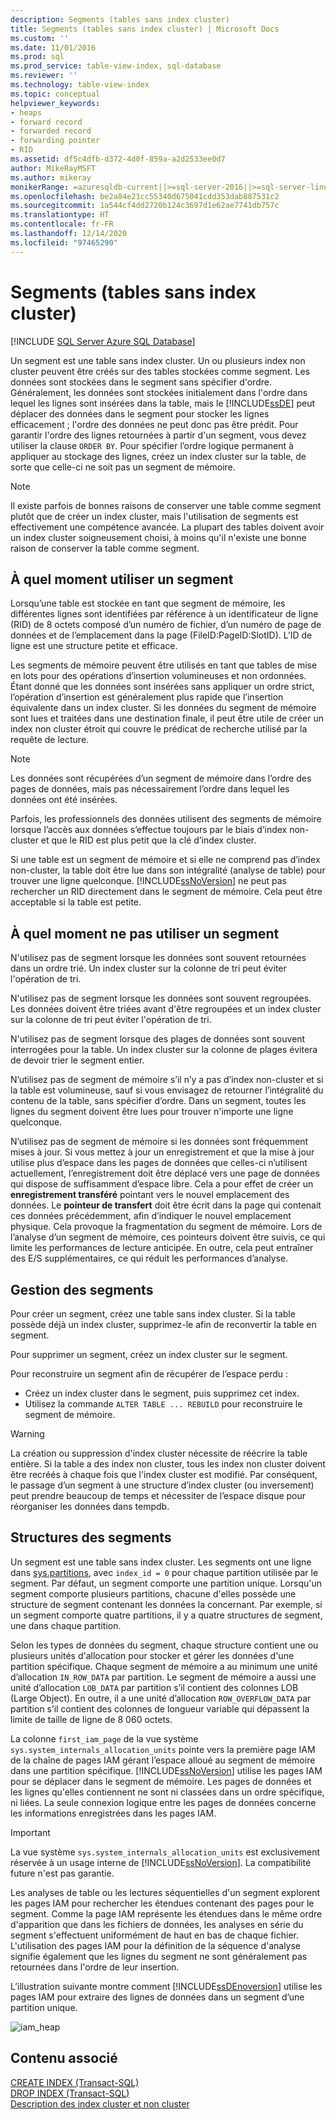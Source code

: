 ```yaml
---
description: Segments (tables sans index cluster)
title: Segments (tables sans index cluster) | Microsoft Docs
ms.custom: ''
ms.date: 11/01/2016
ms.prod: sql
ms.prod_service: table-view-index, sql-database
ms.reviewer: ''
ms.technology: table-view-index
ms.topic: conceptual
helpviewer_keywords:
- heaps
- forward record
- forwarded record
- forwarding pointer
- RID
ms.assetid: df5c4dfb-d372-4d0f-859a-a2d2533ee0d7
author: MikeRayMSFT
ms.author: mikeray
monikerRange: =azuresqldb-current||>=sql-server-2016||>=sql-server-linux-2017||=azuresqldb-mi-current
ms.openlocfilehash: be2a84e21cc55340d675041cdd353dab887531c2
ms.sourcegitcommit: 1a544cf4dd2720b124c3697d1e62ae7741db757c
ms.translationtype: HT
ms.contentlocale: fr-FR
ms.lasthandoff: 12/14/2020
ms.locfileid: "97465290"
---
```

# <a name="heaps-tables-without-clustered-indexes"></a>Segments (tables sans index cluster)
[!INCLUDE [SQL Server Azure SQL Database](../../includes/applies-to-version/sql-asdb.md)]

  Un segment est une table sans index cluster. Un ou plusieurs index non cluster peuvent être créés sur des tables stockées comme segment. Les données sont stockées dans le segment sans spécifier d'ordre. Généralement, les données sont stockées initialement dans l'ordre dans lequel les lignes sont insérées dans la table, mais le [!INCLUDE[ssDE](../../includes/ssde-md.md)] peut déplacer des données dans le segment pour stocker les lignes efficacement ; l'ordre des données ne peut donc pas être prédit. Pour garantir l'ordre des lignes retournées à partir d'un segment, vous devez utiliser la clause `ORDER BY`. Pour spécifier l’ordre logique permanent à appliquer au stockage des lignes, créez un index cluster sur la table, de sorte que celle-ci ne soit pas un segment de mémoire.  
  
> [!NOTE]  
> Il existe parfois de bonnes raisons de conserver une table comme segment plutôt que de créer un index cluster, mais l'utilisation de segments est effectivement une compétence avancée. La plupart des tables doivent avoir un index cluster soigneusement choisi, à moins qu'il n'existe une bonne raison de conserver la table comme segment.  
  
## <a name="when-to-use-a-heap"></a>À quel moment utiliser un segment  
Lorsqu’une table est stockée en tant que segment de mémoire, les différentes lignes sont identifiées par référence à un identificateur de ligne (RID) de 8 octets composé d’un numéro de fichier, d’un numéro de page de données et de l’emplacement dans la page (FileID:PageID:SlotID). L’ID de ligne est une structure petite et efficace. 

Les segments de mémoire peuvent être utilisés en tant que tables de mise en lots pour des opérations d’insertion volumineuses et non ordonnées. Étant donné que les données sont insérées sans appliquer un ordre strict, l’opération d’insertion est généralement plus rapide que l’insertion équivalente dans un index cluster. Si les données du segment de mémoire sont lues et traitées dans une destination finale, il peut être utile de créer un index non cluster étroit qui couvre le prédicat de recherche utilisé par la requête de lecture. 

> [!NOTE]  
> Les données sont récupérées d’un segment de mémoire dans l’ordre des pages de données, mais pas nécessairement l’ordre dans lequel les données ont été insérées. 

Parfois, les professionnels des données utilisent des segments de mémoire lorsque l’accès aux données s’effectue toujours par le biais d’index non-cluster et que le RID est plus petit que la clé d’index cluster. 

Si une table est un segment de mémoire et si elle ne comprend pas d’index non-cluster, la table doit être lue dans son intégralité (analyse de table) pour trouver une ligne quelconque. [!INCLUDE[ssNoVersion](../../includes/ssnoversion-md.md)] ne peut pas rechercher un RID directement dans le segment de mémoire. Cela peut être acceptable si la table est petite.  
  
## <a name="when-not-to-use-a-heap"></a>À quel moment ne pas utiliser un segment  
 N'utilisez pas de segment lorsque les données sont souvent retournées dans un ordre trié. Un index cluster sur la colonne de tri peut éviter l'opération de tri.  
  
 N'utilisez pas de segment lorsque les données sont souvent regroupées. Les données doivent être triées avant d'être regroupées et un index cluster sur la colonne de tri peut éviter l'opération de tri.  
  
 N'utilisez pas de segment lorsque des plages de données sont souvent interrogées pour la table. Un index cluster sur la colonne de plages évitera de devoir trier le segment entier.  
  
 N’utilisez pas de segment de mémoire s’il n’y a pas d’index non-cluster et si la table est volumineuse, sauf si vous envisagez de retourner l’intégralité du contenu de la table, sans spécifier d’ordre. Dans un segment, toutes les lignes du segment doivent être lues pour trouver n'importe une ligne quelconque.  
 
 N’utilisez pas de segment de mémoire si les données sont fréquemment mises à jour. Si vous mettez à jour un enregistrement et que la mise à jour utilise plus d’espace dans les pages de données que celles-ci n’utilisent actuellement, l’enregistrement doit être déplacé vers une page de données qui dispose de suffisamment d’espace libre. Cela a pour effet de créer un **enregistrement transféré** pointant vers le nouvel emplacement des données. Le **pointeur de transfert** doit être écrit dans la page qui contenait ces données précédemment, afin d’indiquer le nouvel emplacement physique. Cela provoque la fragmentation du segment de mémoire. Lors de l’analyse d’un segment de mémoire, ces pointeurs doivent être suivis, ce qui limite les performances de lecture anticipée. En outre, cela peut entraîner des E/S supplémentaires, ce qui réduit les performances d’analyse. 
  
## <a name="managing-heaps"></a>Gestion des segments  
 Pour créer un segment, créez une table sans index cluster. Si la table possède déjà un index cluster, supprimez-le afin de reconvertir la table en segment.  
  
 Pour supprimer un segment, créez un index cluster sur le segment.  
  
 Pour reconstruire un segment afin de récupérer de l’espace perdu :
 -  Créez un index cluster dans le segment, puis supprimez cet index.  
 -  Utilisez la commande `ALTER TABLE ... REBUILD` pour reconstruire le segment de mémoire.
  
> [!WARNING]  
> La création ou suppression d'index cluster nécessite de réécrire la table entière. Si la table a des index non cluster, tous les index non cluster doivent être recréés à chaque fois que l'index cluster est modifié. Par conséquent, le passage d’un segment à une structure d’index cluster (ou inversement) peut prendre beaucoup de temps et nécessiter de l’espace disque pour réorganiser les données dans tempdb.  

## <a name="heap-structures"></a>Structures des segments
Un segment est une table sans index cluster. Les segments ont une ligne dans [sys.partitions](../../relational-databases/system-catalog-views/sys-partitions-transact-sql.md), avec `index_id = 0` pour chaque partition utilisée par le segment. Par défaut, un segment comporte une partition unique. Lorsqu'un segment comporte plusieurs partitions, chacune d'elles possède une structure de segment contenant les données la concernant. Par exemple, si un segment comporte quatre partitions, il y a quatre structures de segment, une dans chaque partition.

Selon les types de données du segment, chaque structure contient une ou plusieurs unités d'allocation pour stocker et gérer les données d'une partition spécifique. Chaque segment de mémoire a au minimum une unité d’allocation `IN_ROW_DATA` par partition. Le segment de mémoire a aussi une unité d’allocation `LOB_DATA` par partition s’il contient des colonnes LOB (Large Object). En outre, il a une unité d’allocation `ROW_OVERFLOW_DATA` par partition s’il contient des colonnes de longueur variable qui dépassent la limite de taille de ligne de 8 060 octets.

La colonne `first_iam_page` de la vue système `sys.system_internals_allocation_units` pointe vers la première page IAM de la chaîne de pages IAM gérant l’espace alloué au segment de mémoire dans une partition spécifique. [!INCLUDE[ssNoVersion](../../includes/ssnoversion-md.md)] utilise les pages IAM pour se déplacer dans le segment de mémoire. Les pages de données et les lignes qu'elles contiennent ne sont ni classées dans un ordre spécifique, ni liées. La seule connexion logique entre les pages de données concerne les informations enregistrées dans les pages IAM.

> [!IMPORTANT]  
> La vue système `sys.system_internals_allocation_units` est exclusivement réservée à un usage interne de [!INCLUDE[ssNoVersion](../../includes/ssnoversion-md.md)]. La compatibilité future n'est pas garantie.
 
Les analyses de table ou les lectures séquentielles d'un segment explorent les pages IAM pour rechercher les étendues contenant des pages pour le segment. Comme la page IAM représente les étendues dans le même ordre d'apparition que dans les fichiers de données, les analyses en série du segment s'effectuent uniformément de haut en bas de chaque fichier. L'utilisation des pages IAM pour la définition de la séquence d'analyse signifie également que les lignes du segment ne sont généralement pas retournées dans l'ordre de leur insertion.

L’illustration suivante montre comment [!INCLUDE[ssDEnoversion](../../includes/ssdenoversion-md.md)] utilise les pages IAM pour extraire des lignes de données dans un segment d’une partition unique. 

![iam_heap](../../relational-databases/indexes/media/iam-heap.gif)
  
## <a name="related-content"></a>Contenu associé  
[CREATE INDEX &#40;Transact-SQL&#41;](../../t-sql/statements/create-index-transact-sql.md)     
[DROP INDEX &#40;Transact-SQL&#41;](../../t-sql/statements/drop-index-transact-sql.md)     
[Description des index cluster et non cluster](../../relational-databases/indexes/clustered-and-nonclustered-indexes-described.md)     
  
  
